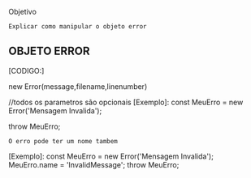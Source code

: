 Objetivo

`Explicar como manipular o objeto error`

## OBJETO ERROR

[CODIGO:]

new Error(message,filename,linenumber)

//todos os parametros são opcionais
[Exemplo]:
const MeuErro = new Error('Mensagem Invalida');

throw MeuErro;


`O erro pode ter um nome tambem`

[Exemplo]:
const MeuErro = new Error('Mensagem Invalida');
MeuErro.name = 'InvalidMessage';
throw MeuErro;


